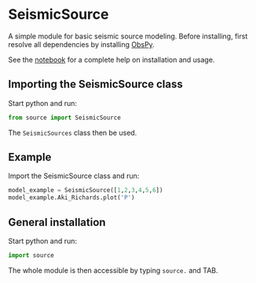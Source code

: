# SeismicSource
A simple module for basic seismic source modeling.
Before installing, first resolve all dependencies by installing [ObsPy](https://github.com/obspy/obspy).

See the [notebook](README.ipynb) for a complete help on installation and usage.

## Importing the SeismicSource class
Start python and run:
  ```python
  from source import SeismicSource
  ```
The `SeismicSources` class then be used.

## Example
Import the SeismicSource class and run:
  ```python
  model_example = SeismicSource([1,2,3,4,5,6])
  model_example.Aki_Richards.plot('P')
  ``` 

## General installation 
Start python and run:
  ```python
  import source
  ```
The whole module is then accessible by typing `source.` and TAB.
